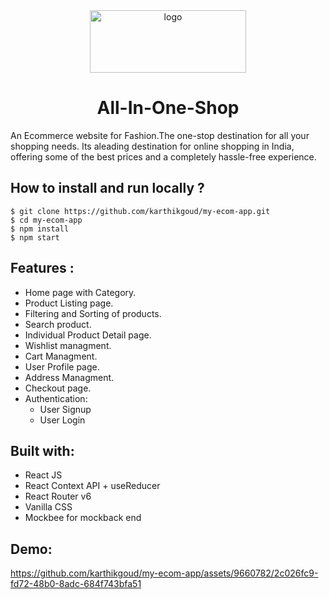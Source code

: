 <div align="center">

<img src="https://github.com/karthikgoud/my-ecom-app/assets/9660782/03058e45-a8f7-44e3-b336-c5cd9a864fe4" alt="logo" height="100" width="250"/>

# All-In-One-Shop

</div>

An Ecommerce website for Fashion.The one-stop destination for all your shopping needs. Its aleading destination for online shopping in India, offering some of the best prices and a completely hassle-free experience.

## **How to install and run locally ?**

```
$ git clone https://github.com/karthikgoud/my-ecom-app.git
$ cd my-ecom-app
$ npm install
$ npm start
```

## **Features :**

- Home page with Category.
- Product Listing page.
- Filtering and Sorting of products.
- Search product.
- Individual Product Detail page.
- Wishlist managment.
- Cart Managment.
- User Profile page.
- Address Managment.
- Checkout page.
- Authentication:
  - User Signup
  - User Login

## **Built with:**

- React JS
- React Context API + useReducer
- React Router v6
- Vanilla CSS
- Mockbee for mockback end

## **Demo:**


https://github.com/karthikgoud/my-ecom-app/assets/9660782/2c026fc9-fd72-48b0-8adc-684f743bfa51





